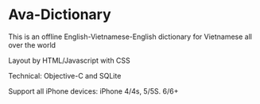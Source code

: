 # Ava-Dictionary
This is an offline English-Vietnamese-English dictionary for Vietnamese all over the world

Layout by HTML/Javascript with CSS

Technical: Objective-C and SQLite

Support all iPhone devices: iPhone 4/4s, 5/5S. 6/6+



